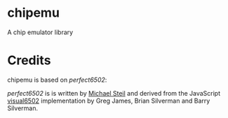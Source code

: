 # chipemu

A chip emulator library

# Credits

chipemu is based on *perfect6502*:

*perfect6502* is is written by [Michael Steil](http://www.pagetable.com/) and derived from the JavaScript [visual6502](https://github.com/trebonian/visual6502) implementation by Greg James, Brian Silverman and Barry Silverman.

